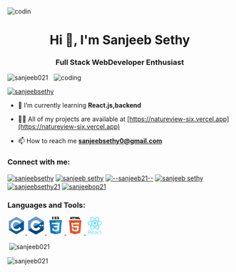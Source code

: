 <img align ="center" alt ="codin" width="1100" height="450" src="https://th.bing.com/th/id/OIP.OdNmVlW1OXc4TFM4tzZUaAHaEK?w=302&h=180&c=7&r=0&o=5&dpr=1.3&pid=1.7">
<h1 align="center">Hi 👋, I'm Sanjeeb Sethy</h1>
<h3 align="center">Full Stack WebDeveloper Enthusiast</h3>
<img align ="right" alt ="coding" width="400" src="https://theninehertz.com/wp-content/uploads/2020/06/full-stack-development.gif">

<p align="left"> <img src="https://komarev.com/ghpvc/?username=sanjeeb021&label=Profile%20views&color=0e75b6&style=flat" alt="sanjeeb021" /> </p>

<p align="left"> <a href="https://twitter.com/sanjeebsethy" target="blank"><img src="https://img.shields.io/twitter/follow/sanjeebsethy?logo=twitter&style=for-the-badge" alt="sanjeebsethy" /></a> </p>

- 🌱 I’m currently learning **React.js,backend**

- 👨‍💻 All of my projects are available at [https://natureview-six.vercel.app](https://natureview-six.vercel.app)

- 📫 How to reach me **sanjeebsethy0@gmail.com**

<h3 align="left">Connect with me:</h3>
<p align="left">
<a href="https://twitter.com/sethysanjeeb" target="blank"><img align="center" src="https://raw.githubusercontent.com/rahuldkjain/github-profile-readme-generator/master/src/images/icons/Social/twitter.svg" alt="sanjeebsethy" height="30" width="40" /></a>
<a href="https://linkedin.com/in/sanjeeb sethy" target="blank"><img align="center" src="https://raw.githubusercontent.com/rahuldkjain/github-profile-readme-generator/master/src/images/icons/Social/linked-in-alt.svg" alt="sanjeeb sethy" height="30" width="40" /></a>
<a href="https://www.instagram.com/_.sanjeeb._21/" target="blank"><img align="center" src="https://raw.githubusercontent.com/rahuldkjain/github-profile-readme-generator/master/src/images/icons/Social/instagram.svg" alt="--sanjeeb21--" height="30" width="40" /></a>
<a href="https://www.hackerrank.com/sanjeeb sethy" target="blank"><img align="center" src="https://raw.githubusercontent.com/rahuldkjain/github-profile-readme-generator/master/src/images/icons/Social/hackerrank.svg" alt="sanjeeb sethy" height="30" width="40" /></a>
<a href="https://codeforces.com/profile/sanjeebsethy21" target="blank"><img align="center" src="https://raw.githubusercontent.com/rahuldkjain/github-profile-readme-generator/master/src/images/icons/Social/codeforces.svg" alt="sanjeebsethy21" height="30" width="40" /></a>
<a href="https://www.leetcode.com/sanjeebop21" target="blank"><img align="center" src="https://raw.githubusercontent.com/rahuldkjain/github-profile-readme-generator/master/src/images/icons/Social/leet-code.svg" alt="sanjeebop21" height="30" width="40" /></a>
</p>

<h3 align="left">Languages and Tools:</h3>
<p align="left"> <a href="https://www.cprogramming.com/" target="_blank" rel="noreferrer"> <img src="https://raw.githubusercontent.com/devicons/devicon/master/icons/c/c-original.svg" alt="c" width="40" height="40"/> </a> <a href="https://www.w3schools.com/cpp/" target="_blank" rel="noreferrer"> <img src="https://raw.githubusercontent.com/devicons/devicon/master/icons/cplusplus/cplusplus-original.svg" alt="cplusplus" width="40" height="40"/> </a> <a href="https://www.w3schools.com/css/" target="_blank" rel="noreferrer"> <img src="https://raw.githubusercontent.com/devicons/devicon/master/icons/css3/css3-original-wordmark.svg" alt="css3" width="40" height="40"/> </a> <a href="https://www.w3.org/html/" target="_blank" rel="noreferrer"> <img src="https://raw.githubusercontent.com/devicons/devicon/master/icons/html5/html5-original-wordmark.svg" alt="html5" width="40" height="40"/> </a> <a href="https://reactjs.org/" target="_blank" rel="noreferrer"> <img src="https://raw.githubusercontent.com/devicons/devicon/master/icons/react/react-original-wordmark.svg" alt="react" width="40" height="40"/> </a> </p>
<p>&nbsp;<img align="center" src="https://github-readme-stats.vercel.app/api?username=sanjeeb021&show_icons=true&locale=en" alt="sanjeeb021" /></p>

<p><img align="center" src="https://github-readme-streak-stats.herokuapp.com/?user=sanjeeb021&" alt="sanjeeb021" /></p>
